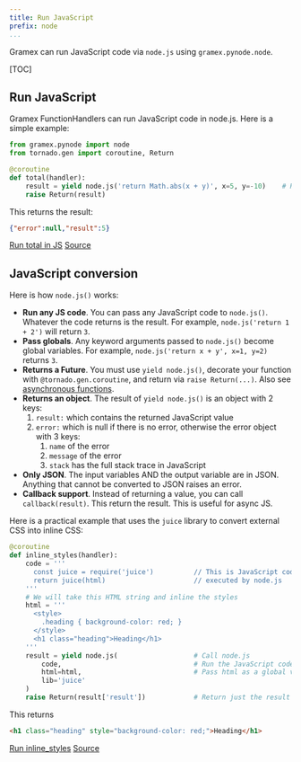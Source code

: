 ```yaml
---
title: Run JavaScript
prefix: node
...
```


Gramex can run JavaScript code via `node.js` using `gramex.pynode.node`.

[TOC]

## Run JavaScript

Gramex FunctionHandlers can run JavaScript code in node.js. Here is a simple example:

```python
from gramex.pynode import node
from tornado.gen import coroutine, Return

@coroutine
def total(handler):
    result = yield node.js('return Math.abs(x + y)', x=5, y=-10)    # Run code in JS
    raise Return(result)
```

This returns the result:

```json
{"error":null,"result":5}
```

<div class="example">
  <a class="example-demo" href="total">Run total in JS</a>
  <a class="example-src" href="http://code.gramener.com/cto/gramex/tree/master/gramex/apps/guide/node/nodeapp.py">Source</a>
</div>

## JavaScript conversion

Here is how `node.js()` works:

- **Run any JS code**. You can pass any JavaScript code to `node.js()`. Whatever
  the code returns is the result. For example, `node.js('return 1 + 2')` will
  return `3`.
- **Pass globals**. Any keyword arguments passed to `node.js()` become global
  variables. For example, `node.js('return x + y', x=1, y=2)` returns `3`.
- **Returns a Future**. You must use `yield node.js()`, decorate your function
  with `@tornado.gen.coroutine`, and return via `raise Return(...)`. Also see
  [asynchronous functions](../functionhandler/#asynchronous-functions).
- **Returns an object**. The result of `yield node.js()` is an object with 2
  keys:
    1. `result:` which contains the returned JavaScript value
    2. `error:` which is null if there is no error, otherwise the error object
       with 3 keys:
        1. `name` of the error
        2. `message` of the error
        3. `stack` has the full stack trace in JavaScript
- **Only JSON**. The input variables AND the output variable are in JSON.
  Anything that cannot be converted to JSON raises an error.
- **Callback support**. Instead of returning a value, you can call
  `callback(result)`. This return the result. This is useful for async JS.

Here is a practical example that uses the `juice` library to convert external
CSS into inline CSS:

```python
@coroutine
def inline_styles(handler):
    code = '''
      const juice = require('juice')          // This is JavaScript code
      return juice(html)                      // executed by node.js
    '''
    # We will take this HTML string and inline the styles
    html = '''
      <style>
        .heading { background-color: red; }
      </style>
      <h1 class="heading">Heading</h1>
    '''
    result = yield node.js(                   # Call node.js
        code,                                 # Run the JavaScript code
        html=html,                            # Pass html as a global variable
        lib='juice'
    )
    raise Return(result['result'])            # Return just the result
```

This returns

```html
<h1 class="heading" style="background-color: red;">Heading</h1>
```

<div class="example">
  <a class="example-demo" href="inline_styles">Run inline_styles</a>
  <a class="example-src" href="http://code.gramener.com/cto/gramex/tree/master/gramex/apps/guide/node/nodeapp.py">Source</a>
</div>
